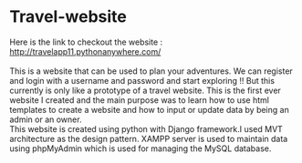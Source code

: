 # Travel-website
Here is the link to checkout the website : http://travelapp11.pythonanywhere.com/<br><br>
This is a website that can be used to plan your adventures. We can register and login with a username and password and start exploring !! But this currently is only like a prototype of a travel website. This is the first ever website I created and the main purpose was to learn how to use html templates to create a website and how to input or update data by being an admin or an owner.<br> 
This website is created using python with Django framework.I used MVT architecture as the design pattern. XAMPP server is used to maintain data using phpMyAdmin which is used for managing the MySQL database.
